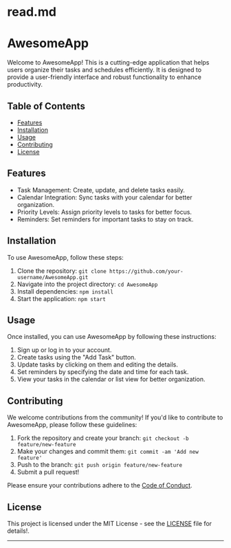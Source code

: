 # read.md
# AwesomeApp

Welcome to AwesomeApp! This is a cutting-edge application that helps users organize their tasks and schedules efficiently. It is designed to provide a user-friendly interface and robust functionality to enhance productivity.

## Table of Contents

- [Features](#features)
- [Installation](#installation)
- [Usage](#usage)
- [Contributing](#contributing)
- [License](#license)

## Features

- Task Management: Create, update, and delete tasks easily.
- Calendar Integration: Sync tasks with your calendar for better organization.
- Priority Levels: Assign priority levels to tasks for better focus.
- Reminders: Set reminders for important tasks to stay on track.

## Installation

To use AwesomeApp, follow these steps:

1. Clone the repository: `git clone https://github.com/your-username/AwesomeApp.git`
2. Navigate into the project directory: `cd AwesomeApp`
3. Install dependencies: `npm install`
4. Start the application: `npm start`

## Usage

Once installed, you can use AwesomeApp by following these instructions:

1. Sign up or log in to your account.
2. Create tasks using the "Add Task" button.
3. Update tasks by clicking on them and editing the details.
4. Set reminders by specifying the date and time for each task.
5. View your tasks in the calendar or list view for better organization.

## Contributing

We welcome contributions from the community! If you'd like to contribute to AwesomeApp, please follow these guidelines:

1. Fork the repository and create your branch: `git checkout -b feature/new-feature`
2. Make your changes and commit them: `git commit -am 'Add new feature'`
3. Push to the branch: `git push origin feature/new-feature`
4. Submit a pull request!

Please ensure your contributions adhere to the [Code of Conduct](CODE_OF_CONDUCT.md).

## License

This project is licensed under the MIT License - see the [LICENSE](LICENSE) file for details!.

---

